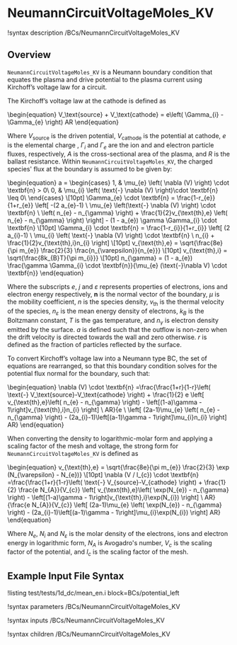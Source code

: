 # NeumannCircuitVoltageMoles_KV

!syntax description /BCs/NeumannCircuitVoltageMoles_KV

## Overview

`NeumannCircuitVoltageMoles_KV` is a Neumann boundary condition that equates the plasma and drive potential to the plasma current using Kirchoff’s voltage law for a circuit.

The Kirchoff’s voltage law at the cathode is defined as

\begin{equation}
V_\text{source} + V_\text{cathode} = e\left( \Gamma_{i} - \Gamma_{e}  \right) AR
\end{equation}

Where $V_\text{source}$ is the driven potential, $V_\text{cathode}$ is the potential at cathode,
$e$ is the elemental charge , $\Gamma_i$ and $\Gamma_e$ are the ion and and electron particle fluxes, respectively, $A$ is the cross-sectional area of the plasma, and $R$ is the ballast resistance. Within `NeumannCircuitVoltageMoles_KV`, the charged species' flux at the boundary is assumed to be given by:

\begin{equation}
a =
\begin{cases}
1, & \mu_{e} \left( \nabla (V) \right) \cdot \textbf{n} > 0\\
0, & \mu_{i} \left( \text{-} \nabla (V) \right)\cdot \textbf{n} \leq 0\\
\end{cases} \\[10pt]
\Gamma_{e} \cdot \textbf{n} = \frac{1-r_{e}}{1+r_{e}} \left[ -(2 a_{e}-1) \ \mu_{e} 
\left(\text{-} \nabla (V) \right)
 \cdot \textbf{n} \ \left( n_{e} - n_{\gamma} \right) + \frac{1}{2}v_{\text{th},e} \left( n_{e} - n_{\gamma} \right) \right] - (1 - a_{e}) \gamma \Gamma_{i} \cdot \textbf{n} \\[10pt]
\Gamma_{i} \cdot \textbf{n} = \frac{1-r_{i}}{1+r_{i}} \left[ (2 a_{i}-1) \ \mu_{i} \left( \text{-} \nabla (V) \right) \cdot \textbf{n} \ n_{i} + \frac{1}{2}v_{\text{th},i}n_{i} \right] \\[10pt]
v_{\text{th},e} = \sqrt{\frac{8e}{\pi m_{e}} \frac{2}{3} \frac{n_{\varepsilon}}{n_{e}}} \\[10pt]
v_{\text{th},i} = \sqrt{\frac{8k_{B}T}{\pi m_{i}}} \\[10pt]
n_{\gamma} = (1 - a_{e}) \frac{\gamma \Gamma_{i} \cdot \textbf{n}}{\mu_{e} (\text{-}\nabla V) \cdot \textbf{n}}
\end{equation}

Where the subscripts $e$, $j$ and $\varepsilon$ represents properties of electrons, ions and electron energy respectively, $\textbf{n}$ is the normal vector of the boundary,
$\mu$ is the mobility coefficient, $n$ is the species density, $v_\text{th}$ is the thermal velocity of the species, $n_{\varepsilon}$ is the mean energy density of electrons, $k_{B}$ is the Boltzmann constant, $T$ is the gas temperature, and $n_{\gamma}$ is electron density emitted by the surface. $a$ is defined such that the outflow is non-zero when the drift velocity is directed towards the wall and zero otherwise. $r$ is defined as the fraction of particles reflected by the surface.

To convert Kirchoff’s voltage law into a Neumann type BC, the set of equations are rearranged, so that this boundary condition solves for the potential flux normal for the boundary, such that:

\begin{equation}
\nabla (V) \cdot \textbf{n} =\frac{\frac{1+r}{1-r}\left( \text{-} V_\text{source}-V_\text{cathode} \right) + \frac{1}{2} e \left[ v_{\text{th},e}\left( n_{e} - n_{\gamma} \right) - \left[(1-a)\gamma - 1\right]v_{\text{th},i}n_{i} \right] \ AR}{e \ \left[ (2a-1)\mu_{e} \left( n_{e} - n_{\gamma} \right) - (2a_{i}-1)\left[(a-1)\gamma - 1\right]\mu_{i}n_{i} \right] AR}
\end{equation}

When converting the density to logarithmic-molar form and applying a scaling factor of the mesh and voltage, the strong form for `NeumannCircuitVoltageMoles_KV` is defined as

\begin{equation}
v_{\text{th},e} = \sqrt{\frac{8e}{\pi m_{e}} \frac{2}{3} \exp (N_{\varepsilon} - N_{e})} \\[10pt]
\nabla (V / l_{c}) \cdot \textbf{n} =\frac{\frac{1+r}{1-r}\left( \text{-} V_{source}-V_{cathode} \right) + \frac{1}{2} \frac{e N_{A}}{V_{c}} \left[ v_{\text{th},e}\left( \exp(N_{e}) - n_{\gamma} \right) - \left[(1-a)\gamma - 1\right]v_{\text{th},i}\exp(N_{i}) \right] \ AR}{\frac{e N_{A}}{V_{c}} \left[ (2a-1)\mu_{e} \left( \exp(N_{e}) - n_{\gamma} \right) - (2a_{i}-1)\left[(a-1)\gamma - 1\right]\mu_{i}\exp(N_{i}) \right] AR}
\end{equation}

Where $N_{e}$, $N_{i}$ and $N_{\varepsilon}$ is the molar density of the electrons, ions and electron energy in logarithmic form, $N_{A}$ is Avogadro's number, $V_{c}$ is the scaling factor of the potential, and $l_{c}$ is the scaling factor of the mesh.


## Example Input File Syntax


!listing test/tests/1d_dc/mean_en.i block=BCs/potential_left

!syntax parameters /BCs/NeumannCircuitVoltageMoles_KV

!syntax inputs /BCs/NeumannCircuitVoltageMoles_KV

!syntax children /BCs/NeumannCircuitVoltageMoles_KV
